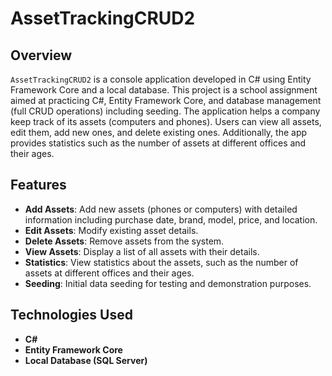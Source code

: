 # AssetTrackingCRUD2

## Overview

`AssetTrackingCRUD2` is a console application developed in C# using Entity Framework Core and a local database. 
This project is a school assignment aimed at practicing C#, Entity Framework Core, and database management (full CRUD operations) including seeding. 
The application helps a company keep track of its assets (computers and phones). Users can view all assets, edit them, add new ones, and delete existing ones. 
Additionally, the app provides statistics such as the number of assets at different offices and their ages.

## Features

- **Add Assets**: Add new assets (phones or computers) with detailed information including purchase date, brand, model, price, and location.
- **Edit Assets**: Modify existing asset details.
- **Delete Assets**: Remove assets from the system.
- **View Assets**: Display a list of all assets with their details.
- **Statistics**: View statistics about the assets, such as the number of assets at different offices and their ages.
- **Seeding**: Initial data seeding for testing and demonstration purposes.

## Technologies Used

- **C#**
- **Entity Framework Core**
- **Local Database (SQL Server)**

